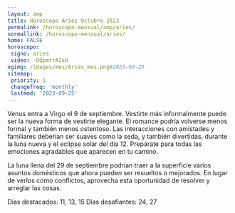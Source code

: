 ```yaml
---
layout: amp
title: Horoscopo Aries Octubre 2023 
permalink: /horoscopo-mensual/amp/aries/
normallink: /horoscopo-mensual/aries/
home: FALSE
horoscopo:
 signo: aries
 video: -DQpmrrAIeU
ogimg: /images/mes/Aries_mes.png#2023-09-25
sitemap:
 priority: 1
 changefreq: 'monthly'
 lastmod: '2023-09-25'
---
```



Venus entra a Virgo el 9 de septiembre. Vestirte más informalmente puede ser la nueva forma de vestirte elegante. El romance podría volverse menos formal y también menos ostentoso. Las interacciones con amistades y familiares deberían ser suaves como la seda, y también divertidas, durante la luna nueva y el eclipse solar del día 12. Prepárate para todas las emociones agradables que aparecen en tu camino. 

La luna llena del 29 de septiembre podrían traer a la superficie varios asuntos domésticos que ahora pueden ser resueltos o mejorados. En lugar de verlos como conflictos, aprovecha esta oportunidad de resolver y arreglar las cosas. 

Días destacados: 11, 13, 15
Días desafiantes: 24, 27</div>